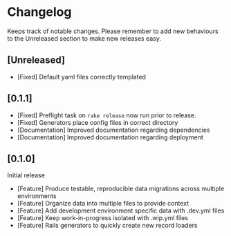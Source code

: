 # Changelog

Keeps track of notable changes. Please remember to add new behaviours to the
Unreleased section to make new releases easy.

## [Unreleased]

- [Fixed] Default yaml files correctly templated

## [0.1.1]

- [Fixed] Preflight task on `rake release` now run prior to release.
- [Fixed] Generators place config files in correct directory
- [Documentation] Improved documentation regarding dependencies
- [Documentation] Improved documentation regarding deployment

## [0.1.0]

Initial release

- [Feature] Produce testable, reproducible data migrations across multiple environments
- [Feature] Organize data into multiple files to provide context
- [Feature] Add development environment specific data with .dev.yml files
- [Feature] Keep work-in-progress isolated with .wip.yml files
- [Feature] Rails generators to quickly create new record loaders
